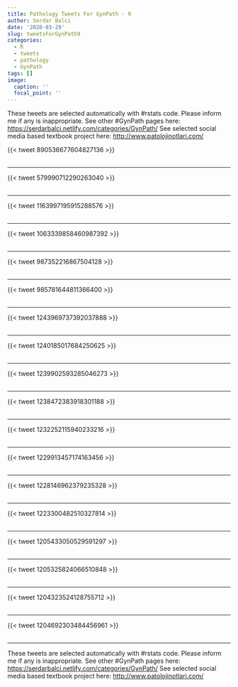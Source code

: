 ```yaml
---
title: Pathology Tweets For GynPath - 9
author: Serdar Balci
date: '2020-03-29'
slug: tweetsForGynPath9
categories:
  - R
  - tweets
  - pathology
  - GynPath
tags: []
image:
  caption: ''
  focal_point: ''
---
```



These tweets are selected automatically with #rstats code. Please inform me if any is inappropriate.
See other #GynPath pages here: https://serdarbalci.netlify.com/categories/GynPath/ 
See selected social media based textbook project here: http://www.patolojinotlari.com/

{{< tweet 890536677604827136 >}}
<br>
<br>
<hr>
{{< tweet 579990712290263040 >}}
<br>
<br>
<hr>
{{< tweet 1163997195915288576 >}}
<br>
<br>
<hr>
{{< tweet 1063339858460987392 >}}
<br>
<br>
<hr>
{{< tweet 987352216867504128 >}}
<br>
<br>
<hr>
{{< tweet 985781644811366400 >}}
<br>
<br>
<hr>
{{< tweet 1243969737392037888 >}}
<br>
<br>
<hr>
{{< tweet 1240185017684250625 >}}
<br>
<br>
<hr>
{{< tweet 1239902593285046273 >}}
<br>
<br>
<hr>
{{< tweet 1238472383918301188 >}}
<br>
<br>
<hr>
{{< tweet 1232252115940233216 >}}
<br>
<br>
<hr>
{{< tweet 1229913457174163456 >}}
<br>
<br>
<hr>
{{< tweet 1228146962379235328 >}}
<br>
<br>
<hr>
{{< tweet 1223300482510327814 >}}
<br>
<br>
<hr>
{{< tweet 1205433050529591297 >}}
<br>
<br>
<hr>
{{< tweet 1205325824066510848 >}}
<br>
<br>
<hr>
{{< tweet 1204323524128755712 >}}
<br>
<br>
<hr>
{{< tweet 1204692303484456961 >}}
<br>
<br>
<hr>


These tweets are selected automatically with #rstats code. Please inform me if any is inappropriate.
See other #GynPath pages here: https://serdarbalci.netlify.com/categories/GynPath/ 
See selected social media based textbook project here: http://www.patolojinotlari.com/
